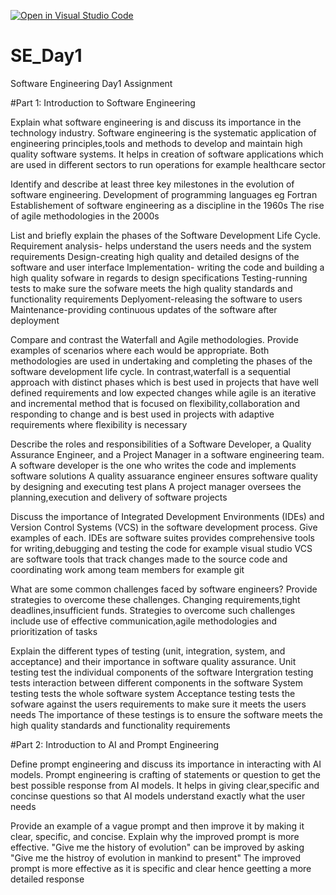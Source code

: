 [![Open in Visual Studio Code](https://classroom.github.com/assets/open-in-vscode-2e0aaae1b6195c2367325f4f02e2d04e9abb55f0b24a779b69b11b9e10269abc.svg)](https://classroom.github.com/online_ide?assignment_repo_id=15565521&assignment_repo_type=AssignmentRepo)
# SE_Day1
Software Engineering Day1 Assignment

#Part 1: Introduction to Software Engineering

Explain what software engineering is and discuss its importance in the technology industry.
Software engineering is the systematic application of engineering principles,tools and methods to develop and maintain high quality software systems. It helps in creation of software applications which are used in different sectors to run operations for example healthcare sector

Identify and describe at least three key milestones in the evolution of software engineering.
Development of programming languages eg Fortran
Establishement of software engineering as a discipline in the 1960s
The rise of agile methodologies in the 2000s

List and briefly explain the phases of the Software Development Life Cycle.
Requirement analysis- helps understand the users needs and the system requirements
Design-creating high quality and detailed designs of the software and user interface
Implementation- writing the code and building a high quality sofware in regards to design specifications
Testing-running tests to make sure the sofware meets the high quality standards and functionality requirements
Deplyoment-releasing the software to users
Maintenance-providing continuous updates of the software after deployment

Compare and contrast the Waterfall and Agile methodologies. Provide examples of scenarios where each would be appropriate.
Both methodologies are used in undertaking and completing the phases of the software development life cycle. In contrast,waterfall is a sequential approach with distinct phases which is best used in projects that have well defined requirements and low expected changes while agile is an iterative and incremental method that is focused on flexibility,collaboration and responding to change and is best used in projects with adaptive requirements where flexibility is necessary

Describe the roles and responsibilities of a Software Developer, a Quality Assurance Engineer, and a Project Manager in a software engineering team.
A software developer is the one who writes the code and implements software solutions
A quality assuarance engineer ensures software quality by designing and executing test plans
A project manager oversees the planning,execution and delivery of software projects

Discuss the importance of Integrated Development Environments (IDEs) and Version Control Systems (VCS) in the software development process. Give examples of each.
IDEs are software suites provides comprehensive tools for writing,debugging and testing the code for example visual studio
VCS are software tools that track changes made to the source code and coordinating work among team members for example git

What are some common challenges faced by software engineers? Provide strategies to overcome these challenges.
Changing requirements,tight deadlines,insufficient funds. Strategies to overcome such challenges include use of effective communication,agile methodologies and prioritization of tasks

Explain the different types of testing (unit, integration, system, and acceptance) and their importance in software quality assurance.
Unit testing test the individual components of the software 
Intergration testing tests interaction between different components in the software
System testing tests the whole software system
Acceptance testing tests the sofware against the users requirements to make sure it meets the users needs
The importance of these testings is to ensure the software meets the high quality standards and functionality requirements

#Part 2: Introduction to AI and Prompt Engineering

Define prompt engineering and discuss its importance in interacting with AI models.
Prompt engineering is crafting of statements or question to get the best possible response from AI models. It helps in giving clear,specific and concinse questions so that AI models understand exactly what the user needs

Provide an example of a vague prompt and then improve it by making it clear, specific, and concise. Explain why the improved prompt is more effective.
"Give me the history of evolution" can be improved by asking "Give me the histroy of evolution in mankind to present" The improved prompt is more effective as it is specific and clear hence geetting a more detailed response
